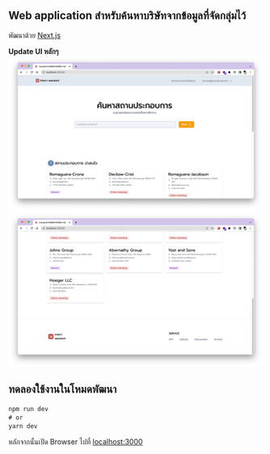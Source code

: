 ## Web application สำหรับค้นหาบริษัทจากข้อมูลที่จัดกลุ่มไว้

พัฒนาด้วย [Next.js](https://nextjs.org/)

**Update UI หลักๆ**
![UI](./public/screenshort/update2.png)
![UI](./public/screenshort/update3.png)

## ทดลองใช้งานในโหมดพัฒนา

```javascript
npm run dev
# or
yarn dev
```

หลักจากนั้นเปิด Browser ไปที่ [localhost:3000](http://localhost:3000)
